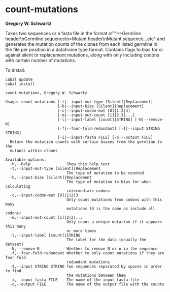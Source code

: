 # count-mutations

**Gregory W. Schwartz**

Takes two sequences or a  fasta file in the format of ">>Germline
header\nGermline sequence\n>Mutant header\nMutant sequence...etc" and generates
the mutation counts of the clones from each listed germline in the file per
position in a dataframe type format. Contains flags to bias for or against
silent or replacement mutations, along with only including codons with certain
number of mutations.

To install:
```
cabal update
cabal install
```

```
count-mutations, Gregory W. Schwartz

Usage: count-mutations [-t|--input-mut-type [Silent]|Replacement]
                       [-b|--input-bias [Silent]|Replacement]
                       [-c|--input-codon-mut [0]|1|2|3]
                       [-m|--input-mut-count [1]|2|3|...]
                       [-l|--input-label [count]|STRING] [-N|--remove-N]
                       [-f|--four-fold-redundant] [-I|--input STRING STRING]
                       [-i|--input-fasta FILE] [-o|--output FILE]
  Return the mutation counts with certain biases from the germline to the
  mutants within clones

Available options:
  -h,--help                Show this help text
  -t,--input-mut-type [Silent]|Replacement
                           The type of mutation to be counted
  -b,--input-bias [Silent]|Replacement
                           The type of mutation to bias for when calculating
                           intermediate codons
  -c,--input-codon-mut [0]|1|2|3
                           Only count mutations from codons with this many
                           mutations (0 is the same as include all codons)
  -m,--input-mut-count [1]|2|3|...
                           Only count a unique mutation if it appears this many
                           or more times
  -l,--input-label [count]|STRING
                           The label for the data (usually the dataset)
  -N,--remove-N            Whether to remove N or n in the sequence
  -f,--four-fold-redundant Whether to only count mutations if they are four fold
                           redundant mutations
  -I,--input STRING STRING Two sequences separated by spaces in order to find
                           the mutations between them
  -i,--input-fasta FILE    The name of the input fasta file
  -o,--output FILE         The name of the output file with the counts
```
